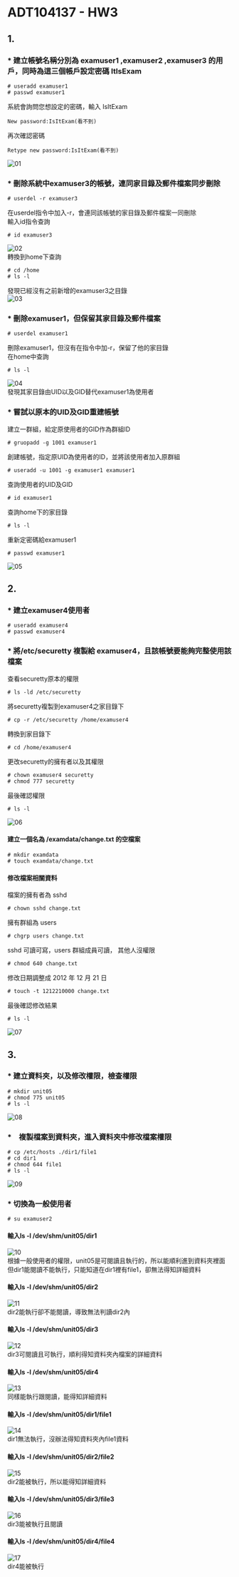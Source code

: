 # ADT104137 - HW3
## 1.
### * 建立帳號名稱分別為 examuser1 ,examuser2 ,examuser3 的用戶，同時為這三個帳戶設定密碼 ItIsExam
<pre><code># useradd examuser1
# passwd examuser1</code></pre>
系統會詢問您想設定的密碼，輸入 IsItExam
<pre><code>New password:IsItExam(看不到)</code></pre>
再次確認密碼
<pre><code>Retype new password:IsItExam(看不到)</code></pre>
![01](pic2/01.PNG)
### * 刪除系統中examuser3的帳號，連同家目錄及郵件檔案同步刪除
<pre><code># userdel -r examuser3</code></pre>
在userdel指令中加入-r，會連同該帳號的家目錄及郵件檔案一同刪除<br/>
輸入id指令查詢
<pre><code># id examuser3</code></pre>
![02](pic2/02.PNG)<br/>
轉換到home下查詢
<pre><code># cd /home
# ls -l</code></pre>
發現已經沒有之前新增的examuser3之目錄<br/>
![03](pic2/03.PNG)
### * 刪除examuser1，但保留其家目錄及郵件檔案
<pre><code># userdel examuser1</code></pre>
刪除examuser1，但沒有在指令中加-r，保留了他的家目錄<br/>
在home中查詢
<pre><code># ls -l</code></pre>
![04](pic2/04.PNG)<br/>
發現其家目錄由UID以及GID替代examuser1為使用者
### * 嘗試以原本的UID及GID重建帳號
建立一群組，給定原使用者的GID作為群組ID
<pre><code># gruopadd -g 1001 examuser1</code></pre>
創建帳號，指定原UID為使用者的ID，並將該使用者加入原群組
<pre><code># useradd -u 1001 -g examuser1 examuser1</code></pre>
查詢使用者的UID及GID
<pre><code># id examuser1</code></pre>
查詢home下的家目錄
<pre><code># ls -l</code></pre>
重新定密碼給examuser1
<pre><code># passwd examuser1</code></pre>
![05](pic2/05.PNG)

## 2.
### * 建立examuser4使用者
<pre><code># useradd examuser4
# passwd examuser4</code></pre>
### * 將/etc/securetty 複製給 examuser4，且該帳號要能夠完整使用該檔案
查看securetty原本的權限
<pre><code># ls -ld /etc/securetty</code></pre>
將securetty複製到examuser4之家目錄下
<pre><code># cp -r /etc/securetty /home/examuser4</code></pre>
轉換到家目錄下
<pre><code># cd /home/examuser4</code></pre>
更改securetty的擁有者以及其權限
<pre><code># chown examuser4 securetty
# chmod 777 securetty</code></pre>
最後確認權限
<pre><code># ls -l</code></pre>
![06](pic2/06.PNG)

#### 建立一個名為 /examdata/change.txt 的空檔案
<pre><code># mkdir examdata
# touch examdata/change.txt</code></pre>
#### 修改檔案相關資料
檔案的擁有者為 sshd
<pre><code># chown sshd change.txt</code></pre>
擁有群組為 users
<pre><code># chgrp users change.txt</code></pre>
sshd 可讀可寫，users 群組成員可讀， 其他人沒權限
<pre><code># chmod 640 change.txt</code></pre>
修改日期調整成 2012 年 12 月 21 日
<pre><code># touch -t 1212210000 change.txt</code></pre>
最後確認修改結果
<pre><code># ls -l</code></pre>
![07](pic2/07.PNG)

## 3.
### * 建立資料夾，以及修改權限，檢查權限
<pre><code># mkdir unit05
# chmod 775 unit05
# ls -l</code></pre>
![08](pic2/08.PNG)
### *　複製檔案到資料夾，進入資料夾中修改檔案權限
<pre><code># cp /etc/hosts ./dir1/file1
# cd dir1
# chmod 644 file1
# ls -l</code></pre>
![09](pic2/09.PNG)
### * 切換為一般使用者
<pre><code># su examuser2</code></pre>
#### 輸入ls -l /dev/shm/unit05/dir1
![10](pic2/10.PNG)<br/>
根據一般使用者的權限，unit05是可閱讀且執行的，所以能順利進到資料夾裡面<br/>
但dir1能閱讀不能執行，只能知道在dir1裡有file1，卻無法得知詳細資料
#### 輸入ls -l /dev/shm/unit05/dir2
![11](pic2/11.PNG)<br/>
dir2能執行卻不能閱讀，導致無法判讀dir2內
#### 輸入ls -l /dev/shm/unit05/dir3
![12](pic2/12.PNG)<br/>
dir3可閱讀且可執行，順利得知資料夾內檔案的詳細資料
#### 輸入ls -l /dev/shm/unit05/dir4
![13](pic2/13.PNG)<br/>
同樣能執行跟閱讀，能得知詳細資料
#### 輸入ls -l /dev/shm/unit05/dir1/file1
![14](pic2/14.PNG)<br/>
dir1無法執行，沒辦法得知資料夾內file1資料
#### 輸入ls -l /dev/shm/unit05/dir2/file2
![15](pic2/15.PNG)<br/>
dir2能被執行，所以能得知詳細資料
#### 輸入ls -l /dev/shm/unit05/dir3/file3
![16](pic2/16.PNG)<br/>
dir3能被執行且閱讀
#### 輸入ls -l /dev/shm/unit05/dir4/file4
![17](pic2/17.PNG)<br/>
dir4能被執行
